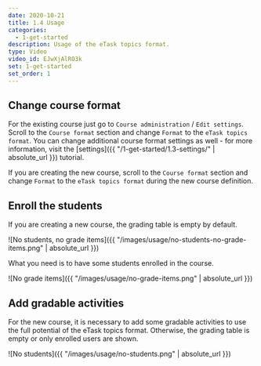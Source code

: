 ```yaml
---
date: 2020-10-21
title: 1.4 Usage
categories:
  - 1-get-started
description: Usage of the eTask topics format.
type: Video
video_id: EJwXjAlRO3k
set: 1-get-started
set_order: 1
---
```


## Change course format

For the existing course just go to `Course administration` / `Edit settings`. Scroll to the `Course format` section and change
`Format` to the `eTask topics format`. You can change additional course format settings as well - for more information, visit the
[settings]({{ "/1-get-started/1.3-settings/" | absolute_url }}) tutorial.

If you are creating the new course, scroll to the `Course format` section and change `Format` to the `eTask topics format` during 
the new course definition.

## Enroll the students

If you are creating a new course, the grading table is empty by default.

![No students, no grade items]({{ "/images/usage/no-students-no-grade-items.png" | absolute_url }})

What you need is to have some students enrolled in the course.

![No grade items]({{ "/images/usage/no-grade-items.png" | absolute_url }})

## Add gradable activities

For the new course, it is necessary to add some gradable activities to use the full potential of the eTask topics format.
Otherwise, the grading table is empty or only enrolled users are shown.

![No students]({{ "/images/usage/no-students.png" | absolute_url }})
